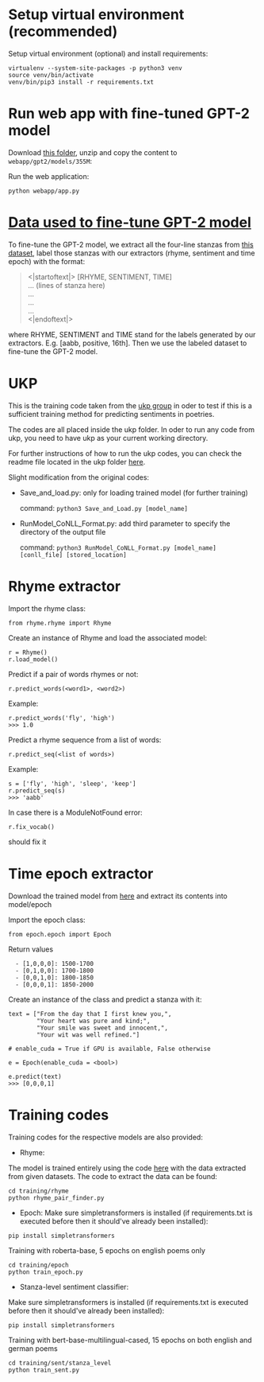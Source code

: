 # Setup virtual environment (recommended)
Setup virtual environment (optional) and install requirements:
``` 
virtualenv --system-site-packages -p python3 venv
source venv/bin/activate
venv/bin/pip3 install -r requirements.txt
```

# Run web app with fine-tuned GPT-2 model

Download [this folder](https://drive.google.com/open?id=1dZs3USYTJ7NvEA2rVVfKIG-O23zrPBsg), unzip and copy the content to `webapp/gpt2/models/355M`:

Run the web application: 
```
python webapp/app.py
```
# [Data used to fine-tune GPT-2 model](https://drive.google.com/open?id=1DiLK0OjE0OwgCgt_bhlChy8DeiZk60JF)
To fine-tune the GPT-2 model, we extract all the four-line stanzas from [this dataset](https://github.com/tnhaider/english-gutenberg-poetry), label those stanzas with our extractors (rhyme, sentiment and time epoch) with the format:
><|startoftext|> [RHYME, SENTIMENT, TIME]\
>... (lines of stanza here)\
>...\
>...\
>...\
><|endoftext|>

where RHYME, SENTIMENT and TIME stand for the labels generated by our extractors. E.g. [aabb, positive, 16th]. Then we use the labeled dataset to fine-tune the GPT-2 model.

# UKP
This is the training code taken from the [ukp group](https://github.com/UKPLab/emnlp2017-bilstm-cnn-crf) in oder to test if this is a sufficient training method for predicting sentiments in poetries.

The codes are all placed inside the ukp folder. In oder to run any code from ukp, you need to have ukp as your current working directory.

For further instructions of how to run the ukp codes, you can check the readme file located in the ukp folder [here](https://github.com/thekhangnguyen/poetry-gen/blob/master/ukp/README.md).

Slight modification from the original codes:

- Save_and_load.py: only for loading trained model (for further training)

    command: `python3 Save_and_Load.py [model_name]`
    
- RunModel_CoNLL_Format.py: add third parameter to specify the directory of the output file

    command: `python3 RunModel_CoNLL_Format.py [model_name] [conll_file] [stored_location]`

# Rhyme extractor

Import the rhyme class:
```
from rhyme.rhyme import Rhyme
```

Create an instance of Rhyme and load the associated model:
```
r = Rhyme()
r.load_model()
```

Predict if a pair of words rhymes or not:
```
r.predict_words(<word1>, <word2>)
```

Example:
```
r.predict_words('fly', 'high')
>>> 1.0
```

Predict a rhyme sequence from a list of words:
```
r.predict_seq(<list of words>)
```

Example:
```
s = ['fly', 'high', 'sleep', 'keep']
r.predict_seq(s)
>>> 'aabb'
```

In case there is a ModuleNotFound error:
```
r.fix_vocab()
```
should fix it

# Time epoch extractor

Download the trained model from [here](https://drive.google.com/file/d/1qavgcVHfoJ0f3hHUn8Q5nPMDs2J5AfoF/view?usp=sharing) and extract its contents into model/epoch

Import the epoch class:
```
from epoch.epoch import Epoch
```

Return values
```
  - [1,0,0,0]: 1500-1700
  - [0,1,0,0]: 1700-1800
  - [0,0,1,0]: 1800-1850
  - [0,0,0,1]: 1850-2000
```

Create an instance of the class and predict a stanza with it:
```
text = ["From the day that I first knew you,",
        "Your heart was pure and kind;",
        "Your smile was sweet and innocent,",
        "Your wit was well refined."]

# enable_cuda = True if GPU is available, False otherwise

e = Epoch(enable_cuda = <bool>)

e.predict(text)
>>> [0,0,0,1]
```

# Training codes
Training codes for the respective models are also provided:

- Rhyme:

The model is trained entirely using the code [here](https://github.com/dhwajraj/deep-siamese-text-similarity) with the data extracted from given datasets.
The code to extract the data can be found:
```
cd training/rhyme
python rhyme_pair_finder.py
```

- Epoch:
Make sure simpletransformers is installed (if requirements.txt is executed before then it should've already been installed):
```
pip install simpletransformers
```

Training with roberta-base, 5 epochs on english poems only

```
cd training/epoch
python train_epoch.py
```

- Stanza-level sentiment classifier:

Make sure simpletransformers is installed (if requirements.txt is executed before then it should've already been installed):
```
pip install simpletransformers
```

Training with bert-base-multilingual-cased, 15 epochs on both english and german poems

```
cd training/sent/stanza_level
python train_sent.py
```

